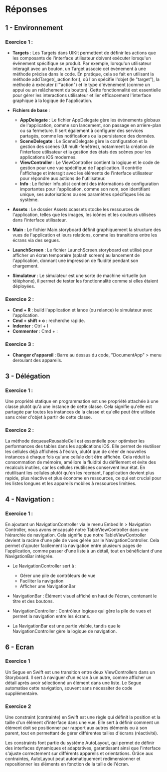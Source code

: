 # Réponses


## 1 - Environnement

### Exercice 1 :

- **Targets** : Les Targets dans UIKit permettent de définir les actions que les composants de l'interface utilisateur doivent exécuter lorsqu'un événement spécifique se produit. Par exemple, lorsqu'un utilisateur interagit avec un bouton, un Target associe cet événement à une méthode précise dans le code. En pratique, cela se fait en utilisant la méthode addTarget(_:action:for:), où l'on spécifie l'objet (le "target"), la méthode à exécuter (l'"action") et le type d'événement (comme un appui ou un relâchement du bouton). Cette fonctionnalité est essentielle pour gérer les interactions utilisateur et lier efficacement l'interface graphique à la logique de l'application.
- **Fichiers de base** : 

    - __AppDelegate__ : Le fichier AppDelegate gère les événements globaux de l'application, comme son lancement, son passage en arrière-plan ou sa fermeture. Il sert également à configurer des services partagés, comme les notifications ou la persistance des données.
    - __SceneDelegate__ : Le SceneDelegate gère la configuration et la gestion des scènes (UI multi-fenêtres), notamment la création de l'interface utilisateur et la gestion des états des scènes pour les applications iOS modernes.
    - __ViewController__ : Le ViewController contient la logique et le code de gestion pour une vue spécifique de l'application. Il contrôle l'affichage et interagit avec les éléments de l'interface utilisateur pour répondre aux actions de l'utilisateur.
    - __Info__ : Le fichier Info.plist contient des informations de configuration importantes pour l'application, comme son nom, son identifiant unique, ses autorisations ou ses paramètres spécifiques liés au système.

- **Assets** : Le dossier Assets.xcassets stocke les ressources de l'application, telles que les images, les icônes et les couleurs utilisées dans l'interface utilisateur.
- **Main** : Le fichier Main.storyboard définit graphiquement la structure des vues de l'application et leurs relations, comme les transitions entre les écrans via des segues.
- **LaunchScreen** : Le fichier LaunchScreen.storyboard est utilisé pour afficher un écran temporaire (splash screen) au lancement de l'application, donnant une impression de fluidité pendant son chargement.
- **Simulateur** : Le simulateur est une sorte de machine virtuelle (un téléphone), il permet de tester les fonctionnalité comme si elles étaient déployées.

### Exercice 2 :

- **Cmd + R** : build l'application et lance (ou relance) le simulateur avec l'application.
- **Cmd + shift + o** : recherche rapide.
- **Indenter** : Ctrl + I
- **Commenter** : Cmd + :

### Exercice 3 :

- **Changer d'appareil** : Barre au dessus du code, "DocumentApp" > menu deroulant des appareils.

## 3 - Délégation 

### Exercice 1 :

Une propriété statique en programmation est une propriété attachée à une classe plutôt qu'à une instance de cette classe. Cela signifie qu'elle est partagée par toutes les instances de la classe et qu'elle peut être utilisée sans créer d'objet à partir de cette classe.

### Exercice 2 :

La méthode dequeueReusableCell est essentielle pour optimiser les performances des tables dans les applications iOS. Elle permet de réutiliser les cellules déjà affichées à l'écran, plutôt que de créer de nouvelles instances à chaque fois qu'une cellule doit être affichée. Cela réduit la consommation de mémoire, améliore la fluidité du défilement et évite des recalculs inutiles, car les cellules réutilisées conservent leur état. En réutilisant les cellules plutôt qu'en les recréant, l'application devient plus rapide, plus réactive et plus économe en ressources, ce qui est crucial pour les listes longues et les appareils mobiles à ressources limitées.

## 4 - Navigation :

### Exercice 1 : 

En ajoutant un NavigationController via le menu Embed In > Navigation Controller, nous avons encapsulé notre TableViewController dans une hiérarchie de navigation. Cela signifie que notre TableViewController devient la racine d'une pile de vues gérée par le NavigationController. Cela permet d'ajouter facilement la navigation entre plusieurs pages de l'application, comme passer d'une liste à un détail, tout en bénéficiant d'une NavigationBar intégrée.
- Le NavigationController sert à : 
    - Gérer une pile de contrôleurs de vue
    - Faciliter la navigation
    - Afficher une NavigationBar


- NavigationBar : Élément visuel affiché en haut de l'écran, contenant le titre et des boutons.
- NavigationController : Contrôleur logique qui gère la pile de vues et permet la navigation entre les écrans.
- La NavigationBar est une partie visible, tandis que le NavigationController gère la logique de navigation.

## 6 - Ecran 

### Exercice 1

Un Segue en Swift est une transition entre deux ViewControllers dans un Storyboard. Il sert à naviguer d'un écran à un autre, comme afficher un détail après avoir sélectionné un élément dans une liste. Le Segue automatise cette navigation, souvent sans nécessiter de code supplémentaire.

### Exercice 2

Une constraint (contrainte) en Swift est une règle qui définit la position et la taille d'un élément d'interface dans une vue. Elle sert à définir comment un élément doit se positionner par rapport aux autres éléments ou à son parent, tout en permettant de gérer différentes tailles d'écrans (réactivité).

Les constraints font partie du système AutoLayout, qui permet de définir des interfaces dynamiques et adaptatives, garantissant ainsi que l'interface s'ajuste correctement sur différents appareils et orientations. Grâce aux contraintes, AutoLayout peut automatiquement redimensionner et repositionner les éléments en fonction de la taille de l'écran.
